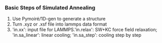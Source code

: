 ### Basic Steps of Simulated Annealing
1. Use Pymoiré/1D-gen to generate a structure
2. Turn .xyz or .xsf file into lammps data format
3. 'in.xx': input file for LAMMPS.'in.relax': SW+KC force field relaxation; 'in.sa_linear': linear cooling; 'in.sa_step': cooling step by step
